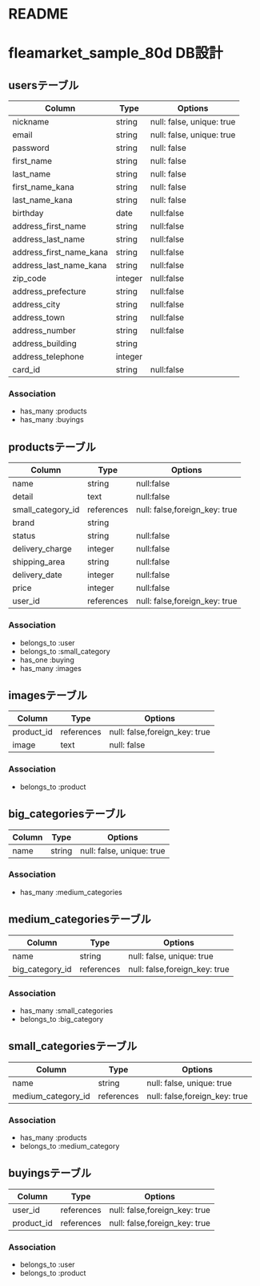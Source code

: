 # README

# fleamarket_sample_80d DB設計

## usersテーブル
|Column|Type|Options|
|------|----|-------|
|nickname|string|null: false, unique: true|
|email|string|null: false, unique: true|
|password|string|null: false|
|first_name|string|null: false|
|last_name|string|null: false|
|first_name_kana|string|null: false|
|last_name_kana|string|null: false|
|birthday|date|null:false|
|address_first_name|string|null:false|
|address_last_name|string|null:false|
|address_first_name_kana|string|null:false|
|address_last_name_kana|string|null:false|
|zip_code|integer|null:false|
|address_prefecture|string|null:false|
|address_city|string|null:false|
|address_town|string|null:false|
|address_number|string|null:false|
|address_building|string||
|address_telephone|integer||
|card_id|string|null:false|

### Association
- has_many :products
- has_many :buyings

## productsテーブル
|Column|Type|Options|
|------|----|-------|
|name|string|null:false|
|detail|text|null:false|
|small_category_id|references|null: false,foreign_key: true|
|brand|string||
|status|string|null:false|
|delivery_charge|integer|null:false|
|shipping_area|string|null:false|
|delivery_date|integer|null:false|
|price|integer|null:false|
|user_id|references|null: false,foreign_key: true|

### Association
- belongs_to :user
- belongs_to :small_category
- has_one :buying
- has_many :images

## imagesテーブル
|Column|Type|Options|
|------|----|-------|
|product_id|references|null: false,foreign_key: true|
|image|text|null: false|

### Association
- belongs_to :product

## big_categoriesテーブル
|Column|Type|Options|
|------|----|-------|
|name|string|null: false, unique: true|

### Association
- has_many :medium_categories

## medium_categoriesテーブル
|Column|Type|Options|
|------|----|-------|
|name|string|null: false, unique: true|
|big_category_id|references|null: false,foreign_key: true|

### Association
- has_many :small_categories
- belongs_to :big_category

## small_categoriesテーブル
|Column|Type|Options|
|------|----|-------|
|name|string|null: false, unique: true|
|medium_category_id|references|null: false,foreign_key: true|

### Association
- has_many :products
- belongs_to :medium_category

## buyingsテーブル
|Column|Type|Options|
|------|----|-------|
|user_id|references|null: false,foreign_key: true|
|product_id|references|null: false,foreign_key: true|

### Association
- belongs_to :user
- belongs_to :product

